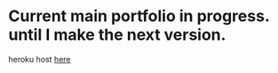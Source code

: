 # Current main portfolio in progress. until I make the next version.

heroku host [here](https://portfolio-testify-2.herokuapp.com/)
